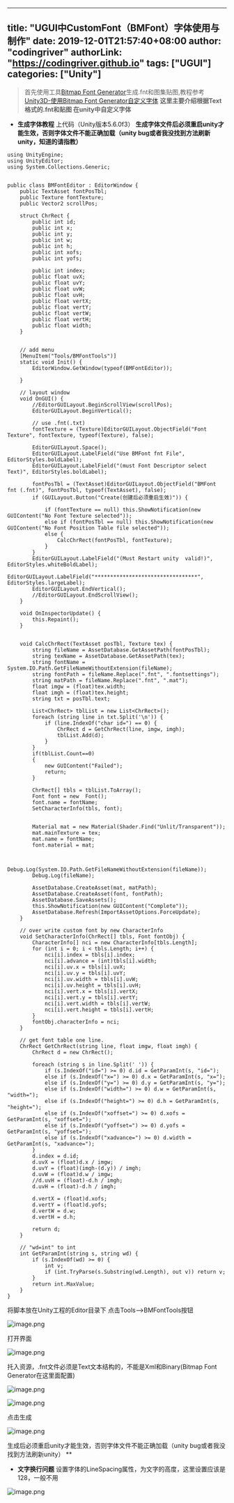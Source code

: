 ﻿
---
title: "UGUI中CustomFont（BMFont）字体使用与制作"
date: 2019-12-01T21:57:40+08:00
author: "codingriver"
authorLink: "https://codingriver.github.io"
tags: ["UGUI"]
categories: ["Unity"]
---

<!--more-->


> 首先使用工具[Bitmap Font Generator](http://blog.csdn.net/wuming22222/article/details/51713350)生成.fnt和图集贴图,教程参考[Unity3D-使用Bitmap Font Generator自定义字体](http://blog.csdn.net/wuming22222/article/details/51713350)
 **这里主要介绍根据Text格式的.fnt和贴图 在unity中自定义字体**

+ **生成字体教程**
 上代码（Unity版本5.6.0f3）
**生成字体文件后必须重启unity才能生效，否则字体文件不能正确加载（unity bug或者我没找到方法刷新unity，知道的请指教）**
```
using UnityEngine;
using UnityEditor;
using System.Collections.Generic;


public class BMFontEditor : EditorWindow {
    public TextAsset fontPosTbl;
    public Texture fontTexture;
    public Vector2 scrollPos;

    struct ChrRect {
        public int id;
        public int x;
        public int y;
        public int w;
        public int h;
        public int xofs;
        public int yofs;

        public int index;
        public float uvX;
        public float uvY;
        public float uvW;
        public float uvH;
        public float vertX;
        public float vertY;
        public float vertW;
        public float vertH;
        public float width;
    }


    // add menu
    [MenuItem("Tools/BMFontTools")]
    static void Init() {
        EditorWindow.GetWindow(typeof(BMFontEditor));
        
    }

    // layout window
    void OnGUI() {
        //EditorGUILayout.BeginScrollView(scrollPos);
        EditorGUILayout.BeginVertical();
        
        // use .fnt(.txt)
        fontTexture = (Texture)EditorGUILayout.ObjectField("Font Texture", fontTexture, typeof(Texture), false);
        
        EditorGUILayout.Space();
        EditorGUILayout.LabelField("Use BMFont fnt File", EditorStyles.boldLabel);
        EditorGUILayout.LabelField("(must Font Descriptor select Text)", EditorStyles.boldLabel);
        
        fontPosTbl = (TextAsset)EditorGUILayout.ObjectField("BMFont fnt (.fnt)", fontPosTbl, typeof(TextAsset), false);
        if (GUILayout.Button("Create(创建后必须重启生效)")) {
            
            if (fontTexture == null) this.ShowNotification(new GUIContent("No Font Texture selected"));
            else if (fontPosTbl == null) this.ShowNotification(new GUIContent("No Font Position Table file selected"));
            else {
                CalcChrRect(fontPosTbl, fontTexture);
            }
        }
        EditorGUILayout.LabelField("(Must Restart unity  valid!)", EditorStyles.whiteBoldLabel);
        EditorGUILayout.LabelField("*********************************", EditorStyles.largeLabel);
        EditorGUILayout.EndVertical();
        //EditorGUILayout.EndScrollView();
    }

    void OnInspectorUpdate() {
        this.Repaint();
    }

    
    void CalcChrRect(TextAsset posTbl, Texture tex) {
        string fileName = AssetDatabase.GetAssetPath(fontPosTbl);
        string texName = AssetDatabase.GetAssetPath(tex);
        string fontName = System.IO.Path.GetFileNameWithoutExtension(fileName);
        string fontPath = fileName.Replace(".fnt", ".fontsettings");
        string matPath = fileName.Replace(".fnt", ".mat");
        float imgw = (float)tex.width;
        float imgh = (float)tex.height;
        string txt = posTbl.text;

        List<ChrRect> tblList = new List<ChrRect>();
        foreach (string line in txt.Split('\n')) {
            if (line.IndexOf("char id=") == 0) {
                ChrRect d = GetChrRect(line, imgw, imgh);
                tblList.Add(d);
            }
        }
        if(tblList.Count==0)
        {
            new GUIContent("Failed");
            return;
        }

        ChrRect[] tbls = tblList.ToArray();
        Font font = new  Font();
        font.name = fontName;
        SetCharacterInfo(tbls, font);


        Material mat = new Material(Shader.Find("Unlit/Transparent"));
        mat.mainTexture = tex;
        mat.name = fontName;
        font.material = mat;

        
         Debug.Log(System.IO.Path.GetFileNameWithoutExtension(fileName));
        Debug.Log(fileName);

        AssetDatabase.CreateAsset(mat, matPath);
        AssetDatabase.CreateAsset(font, fontPath);
        AssetDatabase.SaveAssets();
        this.ShowNotification(new GUIContent("Complete"));
        AssetDatabase.Refresh(ImportAssetOptions.ForceUpdate);
    }

    // over write custom font by new CharacterInfo
    void SetCharacterInfo(ChrRect[] tbls, Font fontObj) {
        CharacterInfo[] nci = new CharacterInfo[tbls.Length];
        for (int i = 0; i < tbls.Length; i++) {
            nci[i].index = tbls[i].index;
            nci[i].advance = (int)tbls[i].width;
            nci[i].uv.x = tbls[i].uvX;
            nci[i].uv.y = tbls[i].uvY;
            nci[i].uv.width = tbls[i].uvW;
            nci[i].uv.height = tbls[i].uvH;
            nci[i].vert.x = tbls[i].vertX;
            nci[i].vert.y = tbls[i].vertY;
            nci[i].vert.width = tbls[i].vertW;
            nci[i].vert.height = tbls[i].vertH;
        }
        fontObj.characterInfo = nci;
    }

    // get font table one line.
    ChrRect GetChrRect(string line, float imgw, float imgh) {
        ChrRect d = new ChrRect();

        foreach (string s in line.Split(' ')) {
            if (s.IndexOf("id=") >= 0) d.id = GetParamInt(s, "id=");
            else if (s.IndexOf("x=") >= 0) d.x = GetParamInt(s, "x=");
            else if (s.IndexOf("y=") >= 0) d.y = GetParamInt(s, "y=");
            else if (s.IndexOf("width=") >= 0) d.w = GetParamInt(s, "width=");
            else if (s.IndexOf("height=") >= 0) d.h = GetParamInt(s, "height=");
            else if (s.IndexOf("xoffset=") >= 0) d.xofs = GetParamInt(s, "xoffset=");
            else if (s.IndexOf("yoffset=") >= 0) d.yofs = GetParamInt(s, "yoffset=");
            else if (s.IndexOf("xadvance=") >= 0) d.width = GetParamInt(s, "xadvance=");
        }
        d.index = d.id;
        d.uvX = (float)d.x / imgw;
        d.uvY = (float)(imgh-(d.y)) / imgh;
        d.uvW = (float)d.w / imgw;
        //d.uvH = (float)-d.h / imgh;
        d.uvH = (float)-d.h / imgh;

        d.vertX = (float)d.xofs;
        d.vertY = (float)d.yofs;
        d.vertW = d.w;
        d.vertH = d.h;

        return d;
    }

    // "wd=int" to int
    int GetParamInt(string s, string wd) {
        if (s.IndexOf(wd) >= 0) {
            int v;
            if (int.TryParse(s.Substring(wd.Length), out v)) return v;
        }
        return int.MaxValue;
    }
}

```
将脚本放在Unity工程的Editor目录下
点击Tools-->BMFontTools按钮


![image.png](https://cdn.jsdelivr.net/gh/codingriver/cdn/texs/1095643-1b68b159a9ce96db.png)  

打开界面


![image.png](https://cdn.jsdelivr.net/gh/codingriver/cdn/texs/1095643-a2b4ae4c6782d559.png)  

托入资源，.fnt文件必须是Text文本结构的，不能是Xml和Binary(Bitmap Font Generator在这里面配置)


![image.png](https://cdn.jsdelivr.net/gh/codingriver/cdn/texs/1095643-a696c476f39af3de.png)  



![image.png](https://cdn.jsdelivr.net/gh/codingriver/cdn/texs/1095643-152767c03dbd3825.png)  

点击生成


![image.png](https://cdn.jsdelivr.net/gh/codingriver/cdn/texs/1095643-7125bcc6b47e88a0.png)  

生成后必须重启unity才能生效，否则字体文件不能正确加载（unity bug或者我没找到方法刷新unity）
**

+ **文字换行问题**
设置字体的LineSpacing属性，为文字的高度，这里设置应该是128，一般不用


![image.png](https://cdn.jsdelivr.net/gh/codingriver/cdn/texs/1095643-ec08815ffba3990b.png)  


